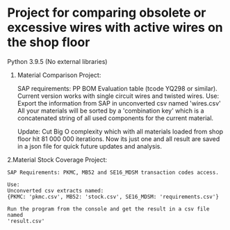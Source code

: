 # Project for comparing obsolete or excessive wires with active wires on the shop floor

Python 3.9.5 (No external libraries)

1. Material Comparison Project:


    SAP requirements: PP BOM Evaluation table (tcode YQ298 or similar).
    Current version works with single circuit wires and twisted wires.
    Use:
    Export the information from SAP in unconverted csv named 'wires.csv' 
    All your materials will be sorted by a 'combination key' which is a concatenated string 
    of all used components for the current material.

    Update: 
    Cut Big O complexity which with all materials loaded from shop floor hit 81 000 000 iterations.
    Now its just one and all result are saved in a json file for quick future updates and analysis.

2.Material Stock Coverage Project:
    
    SAP Requirements: PKMC, MB52 and SE16_MDSM transaction codes access.
    
    Use: 
    Unconverted csv extracts named: 
    {PKMC: 'pkmc.csv', MB52: 'stock.csv', SE16_MDSM: 'requirements.csv'}

    Run the program from the console and get the result in a csv file named 
    'result.csv'

